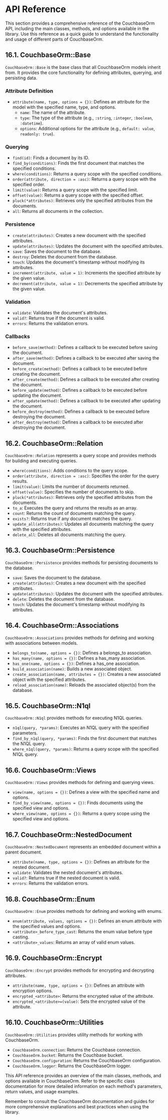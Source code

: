 # API Reference

This section provides a comprehensive reference of the CouchbaseOrm API, including the main classes, methods, and options available in the library. Use this reference as a quick guide to understand the functionality and usage of different parts of CouchbaseOrm.

## 16.1. CouchbaseOrm::Base

`CouchbaseOrm::Base` is the base class that all CouchbaseOrm models inherit from. It provides the core functionality for defining attributes, querying, and persisting data.

### Attribute Definition

- `attribute(name, type, options = {})`: Defines an attribute for the model with the specified name, type, and options.
  - `name`: The name of the attribute.
  - `type`: The type of the attribute (e.g., `:string`, `:integer`, `:boolean`, `:datetime`).
  - `options`: Additional options for the attribute (e.g., `default: value`, `readonly: true`).

### Querying

- `find(id)`: Finds a document by its ID.
- `find_by(conditions)`: Finds the first document that matches the specified conditions.
- `where(conditions)`: Returns a query scope with the specified conditions.
- `order(attribute, direction = :asc)`: Returns a query scope with the specified order.
- `limit(value)`: Returns a query scope with the specified limit.
- `offset(value)`: Returns a query scope with the specified offset.
- `pluck(*attributes)`: Retrieves only the specified attributes from the documents.
- `all`: Returns all documents in the collection.

### Persistence

- `create(attributes)`: Creates a new document with the specified attributes.
- `update(attributes)`: Updates the document with the specified attributes.
- `save`: Saves the document to the database.
- `destroy`: Deletes the document from the database.
- `touch`: Updates the document's timestamp without modifying its attributes.
- `increment(attribute, value = 1)`: Increments the specified attribute by the given value.
- `decrement(attribute, value = 1)`: Decrements the specified attribute by the given value.

### Validation

- `validate`: Validates the document's attributes.
- `valid?`: Returns true if the document is valid.
- `errors`: Returns the validation errors.

### Callbacks

- `before_save(method)`: Defines a callback to be executed before saving the document.
- `after_save(method)`: Defines a callback to be executed after saving the document.
- `before_create(method)`: Defines a callback to be executed before creating the document.
- `after_create(method)`: Defines a callback to be executed after creating the document.
- `before_update(method)`: Defines a callback to be executed before updating the document.
- `after_update(method)`: Defines a callback to be executed after updating the document.
- `before_destroy(method)`: Defines a callback to be executed before destroying the document.
- `after_destroy(method)`: Defines a callback to be executed after destroying the document.

## 16.2. CouchbaseOrm::Relation

`CouchbaseOrm::Relation` represents a query scope and provides methods for building and executing queries.

- `where(conditions)`: Adds conditions to the query scope.
- `order(attribute, direction = :asc)`: Specifies the order for the query results.
- `limit(value)`: Limits the number of documents returned.
- `offset(value)`: Specifies the number of documents to skip.
- `pluck(*attributes)`: Retrieves only the specified attributes from the documents.
- `to_a`: Executes the query and returns the results as an array.
- `count`: Returns the count of documents matching the query.
- `exists?`: Returns true if any document matches the query.
- `update_all(attributes)`: Updates all documents matching the query with the specified attributes.
- `delete_all`: Deletes all documents matching the query.

## 16.3. CouchbaseOrm::Persistence

`CouchbaseOrm::Persistence` provides methods for persisting documents to the database.

- `save`: Saves the document to the database.
- `create(attributes)`: Creates a new document with the specified attributes.
- `update(attributes)`: Updates the document with the specified attributes.
- `delete`: Deletes the document from the database.
- `touch`: Updates the document's timestamp without modifying its attributes.

## 16.4. CouchbaseOrm::Associations

`CouchbaseOrm::Associations` provides methods for defining and working with associations between models.

- `belongs_to(name, options = {})`: Defines a belongs_to association.
- `has_many(name, options = {})`: Defines a has_many association.
- `has_one(name, options = {})`: Defines a has_one association.
- `build_association(name)`: Builds a new associated object.
- `create_association(name, attributes = {})`: Creates a new associated object with the specified attributes.
- `reload_association(name)`: Reloads the associated object(s) from the database.

## 16.5. CouchbaseOrm::N1ql

`CouchbaseOrm::N1ql` provides methods for executing N1QL queries.

- `n1ql(query, *params)`: Executes an N1QL query with the specified parameters.
- `find_by_n1ql(query, *params)`: Finds the first document that matches the N1QL query.
- `where_n1ql(query, *params)`: Returns a query scope with the specified N1QL query.

## 16.6. CouchbaseOrm::Views

`CouchbaseOrm::Views` provides methods for defining and querying views.

- `view(name, options = {})`: Defines a view with the specified name and options.
- `find_by_view(name, options = {})`: Finds documents using the specified view and options.
- `where_view(name, options = {})`: Returns a query scope using the specified view and options.

## 16.7. CouchbaseOrm::NestedDocument

`CouchbaseOrm::NestedDocument` represents an embedded document within a parent document.

- `attribute(name, type, options = {})`: Defines an attribute for the nested document.
- `validate`: Validates the nested document's attributes.
- `valid?`: Returns true if the nested document is valid.
- `errors`: Returns the validation errors.

## 16.8. CouchbaseOrm::Enum

`CouchbaseOrm::Enum` provides methods for defining and working with enums.

- `enum(attribute, values, options = {})`: Defines an enum attribute with the specified values and options.
- `<attribute>_before_type_cast`: Returns the enum value before type casting.
- `<attribute>_values`: Returns an array of valid enum values.

## 16.9. CouchbaseOrm::Encrypt

`CouchbaseOrm::Encrypt` provides methods for encrypting and decrypting attributes.

- `attribute(name, type, options = {})`: Defines an attribute with encryption options.
- `encrypted_<attribute>`: Returns the encrypted value of the attribute.
- `encrypted_<attribute>=(value)`: Sets the encrypted value of the attribute.

## 16.10. CouchbaseOrm::Utilities

`CouchbaseOrm::Utilities` provides utility methods for working with CouchbaseOrm.

- `CouchbaseOrm.connection`: Returns the Couchbase connection.
- `CouchbaseOrm.bucket`: Returns the Couchbase bucket.
- `CouchbaseOrm.configuration`: Returns the CouchbaseOrm configuration.
- `CouchbaseOrm.logger`: Returns the CouchbaseOrm logger.

This API reference provides an overview of the main classes, methods, and options available in CouchbaseOrm. Refer to the specific class documentation for more detailed information on each method's parameters, return values, and usage examples.

Remember to consult the CouchbaseOrm documentation and guides for more comprehensive explanations and best practices when using the library.
